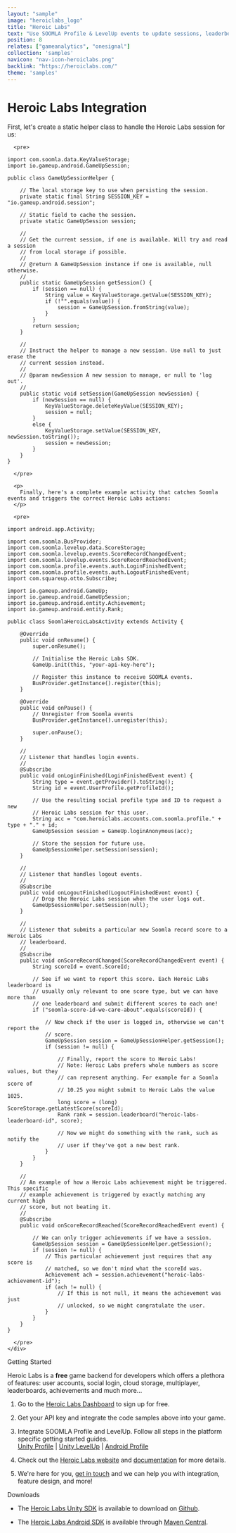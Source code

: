 ```yaml
---
layout: "sample"
image: "heroiclabs_logo"
title: "Heroic Labs"
text: "Use SOOMLA Profile & LevelUp events to update sessions, leaderboards and achievements"
position: 8
relates: ["gameanalytics", "onesignal"]
collection: 'samples'
navicon: "nav-icon-heroiclabs.png"
backlink: "https://heroiclabs.com/"
theme: 'samples'
---
```


# Heroic Labs Integration

<div>
    <div role="tabpanel" class="tab-pane" id="sample-android">
      <p>
        First, let's create a static helper class to handle the Heroic Labs session for us:
      </p>

      <pre>
```
import com.soomla.data.KeyValueStorage;
import io.gameup.android.GameUpSession;

public class GameUpSessionHelper {

    // The local storage key to use when persisting the session.
    private static final String SESSION_KEY = "io.gameup.android.session";

    // Static field to cache the session.
    private static GameUpSession session;

    //
    // Get the current session, if one is available. Will try and read a session
    // from local storage if possible.
    //
    // @return A GameUpSession instance if one is available, null otherwise.
    //
    public static GameUpSession getSession() {
        if (session == null) {
            String value = KeyValueStorage.getValue(SESSION_KEY);
            if (!"".equals(value)) {
                session = GameUpSession.fromString(value);
            }
        }
        return session;
    }

    //
    // Instruct the helper to manage a new session. Use null to just erase the
    // current session instead.
    //
    // @param newSession A new session to manage, or null to 'log out'.
    //
    public static void setSession(GameUpSession newSession) {
        if (newSession == null) {
            KeyValueStorage.deleteKeyValue(SESSION_KEY);
            session = null;
        }
        else {
            KeyValueStorage.setValue(SESSION_KEY, newSession.toString());
            session = newSession;
        }
    }
}
```
      </pre>

      <p>
        Finally, here's a complete example activity that catches Soomla events and triggers the correct Heroic Labs actions:
      </p>

      <pre>
```
import android.app.Activity;

import com.soomla.BusProvider;
import com.soomla.levelup.data.ScoreStorage;
import com.soomla.levelup.events.ScoreRecordChangedEvent;
import com.soomla.levelup.events.ScoreRecordReachedEvent;
import com.soomla.profile.events.auth.LoginFinishedEvent;
import com.soomla.profile.events.auth.LogoutFinishedEvent;
import com.squareup.otto.Subscribe;

import io.gameup.android.GameUp;
import io.gameup.android.GameUpSession;
import io.gameup.android.entity.Achievement;
import io.gameup.android.entity.Rank;

public class SoomlaHeroicLabsActivity extends Activity {

    @Override
    public void onResume() {
        super.onResume();

        // Initialise the Heroic Labs SDK.
        GameUp.init(this, "your-api-key-here");

        // Register this instance to receive SOOMLA events.
        BusProvider.getInstance().register(this);
    }

    @Override
    public void onPause() {
        // Unregister from Soomla events
        BusProvider.getInstance().unregister(this);

        super.onPause();
    }

    //
    // Listener that handles login events.
    //
    @Subscribe
    public void onLoginFinished(LoginFinishedEvent event) {
        String type = event.getProvider().toString();
        String id = event.UserProfile.getProfileId();

        // Use the resulting social profile type and ID to request a new
        // Heroic Labs session for this user.
        String acc = "com.heroiclabs.accounts.com.soomla.profile." + type + "." + id;
        GameUpSession session = GameUp.loginAnonymous(acc);

        // Store the session for future use.
        GameUpSessionHelper.setSession(session);
    }

    //
    // Listener that handles logout events.
    //
    @Subscribe
    public void onLogoutFinished(LogoutFinishedEvent event) {
        // Drop the Heroic Labs session when the user logs out.
        GameUpSessionHelper.setSession(null);
    }

    //
    // Listener that submits a particular new Soomla record score to a Heroic Labs
    // leaderboard.
    //
    @Subscribe
    public void onScoreRecordChanged(ScoreRecordChangedEvent event) {
        String scoreId = event.ScoreId;

        // See if we want to report this score. Each Heroic Labs leaderboard is
        // usually only relevant to one score type, but we can have more than
        // one leaderboard and submit different scores to each one!
        if ("soomla-score-id-we-care-about".equals(scoreId)) {

            // Now check if the user is logged in, otherwise we can't report the
            // score.
            GameUpSession session = GameUpSessionHelper.getSession();
            if (session != null) {

                // Finally, report the score to Heroic Labs!
                // Note: Heroic Labs prefers whole numbers as score values, but they
                // can represent anything. For example for a Soomla score of
                // 10.25 you might submit to Heroic Labs the value 1025.
                long score = (long) ScoreStorage.getLatestScore(scoreId);
                Rank rank = session.leaderboard("heroic-labs-leaderboard-id", score);

                // Now we might do something with the rank, such as notify the
                // user if they've got a new best rank.
            }
        }
    }

    //
    // An example of how a Heroic Labs achievement might be triggered. This specific
    // example achievement is triggered by exactly matching any current high
    // score, but not beating it.
    //
    @Subscribe
    public void onScoreRecordReached(ScoreRecordReachedEvent event) {

        // We can only trigger achievements if we have a session.
        GameUpSession session = GameUpSessionHelper.getSession();
        if (session != null) {
            // This particular achievement just requires that any score is
            // matched, so we don't mind what the scoreId was.
            Achievement ach = session.achievement("heroic-labs-achievement-id");
            if (ach != null) {
                // If this is not null, it means the achievement was just
                // unlocked, so we might congratulate the user.
            }
        }
    }
}
```
      </pre>
    </div>
</div>

<div class="samples-title">Getting Started</div>

Heroic Labs is a **free** game backend for developers which offers a plethora of features: user accounts, social login, cloud storage, multiplayer, leaderboards, achievements and much more...

1. Go to the <a href="https://dashboard.heroiclabs.com/#/signup" target="_blank">Heroic Labs Dashboard</a> to sign up for free.

2. Get your API key and integrate the code samples above into your game.

3. Integrate SOOMLA Profile and LevelUp.  Follow all steps in the platform specific getting started guides. <br>
    <a href="/soomla/unity/store/Profile_GettingStarted/" target="_blank">Unity Profile</a> |
    <a href="/unity/levelup/levelup_gettingstarted/" target="_blank">Unity LevelUp</a> |
    <a href="/soomla/android/profile/profile_gettingstarted/" target="_blank">Android Profile</a>

4. Check out the <a href="https://heroiclabs.com/" target="_blank">Heroic Labs website</a> and <a href="https://heroiclabs.com/docs/" target="_blank">documentation</a> for more details.

5. We're here for you, <a href="https://heroiclabs.com/contact/" target="_blank">get in touch</a> and we can help you with integration, feature design, and more!


<div class="samples-title">Downloads</div>

* The <a href="https://github.com/gameup-io/gameup-unity-sdk" target="_blank">Heroic Labs Unity SDK</a> is available to download on <a href="https://github.com/gameup-io/gameup-unity-sdk/releases" target="_blank">Github</a>.

* The <a href="https://github.com/gameup-io/gameup-android-sdk" target="_blank">Heroic Labs Android SDK</a> is available through <a href="http://search.maven.org/#search%7Cga%7C1%7Cio.gameup.android" target="_blank">Maven Central</a>.
